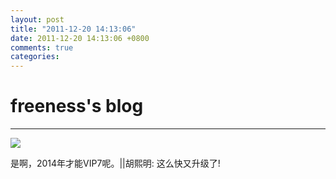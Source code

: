 ```yaml
---
layout: post
title: "2011-12-20 14:13:06"
date: 2011-12-20 14:13:06 +0800
comments: true
categories: 
---
```


# freeness's blog

----------

![](http://okqmqrbgo.bkt.clouddn.com/201112201413061.jpg)

>
是啊，2014年才能VIP7呢。||胡熙明: 这么快又升级了!
